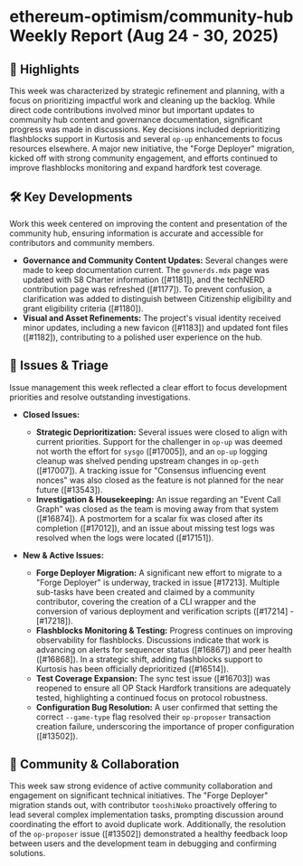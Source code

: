 # ethereum-optimism/community-hub Weekly Report (Aug 24 - 30, 2025)

## 🚀 Highlights
This week was characterized by strategic refinement and planning, with a focus on prioritizing impactful work and cleaning up the backlog. While direct code contributions involved minor but important updates to community hub content and governance documentation, significant progress was made in discussions. Key decisions included deprioritizing flashblocks support in Kurtosis and several `op-up` enhancements to focus resources elsewhere. A major new initiative, the "Forge Deployer" migration, kicked off with strong community engagement, and efforts continued to improve flashblocks monitoring and expand hardfork test coverage.

## 🛠️ Key Developments
Work this week centered on improving the content and presentation of the community hub, ensuring information is accurate and accessible for contributors and community members.

- **Governance and Community Content Updates:** Several changes were made to keep documentation current. The `govnerds.mdx` page was updated with S8 Charter information ([#1181]), and the techNERD contribution page was refreshed ([#1177]). To prevent confusion, a clarification was added to distinguish between Citizenship eligibility and grant eligibility criteria ([#1180]).
- **Visual and Asset Refinements:** The project's visual identity received minor updates, including a new favicon ([#1183]) and updated font files ([#1182]), contributing to a polished user experience on the hub.

## 🐛 Issues & Triage
Issue management this week reflected a clear effort to focus development priorities and resolve outstanding investigations.

- **Closed Issues:**
    - **Strategic Deprioritization:** Several issues were closed to align with current priorities. Support for the challenger in `op-up` was deemed not worth the effort for `sysgo` ([#17005]), and an `op-up` logging cleanup was shelved pending upstream changes in `op-geth` ([#17007]). A tracking issue for "Consensus influencing event nonces" was also closed as the feature is not planned for the near future ([#13543]).
    - **Investigation & Housekeeping:** An issue regarding an "Event Call Graph" was closed as the team is moving away from that system ([#16874]). A postmortem for a scalar fix was closed after its completion ([#17012]), and an issue about missing test logs was resolved when the logs were located ([#17151]).

- **New & Active Issues:**
    - **Forge Deployer Migration:** A significant new effort to migrate to a "Forge Deployer" is underway, tracked in issue [#17213]. Multiple sub-tasks have been created and claimed by a community contributor, covering the creation of a CLI wrapper and the conversion of various deployment and verification scripts ([#17214] - [#17218]).
    - **Flashblocks Monitoring & Testing:** Progress continues on improving observability for flashblocks. Discussions indicate that work is advancing on alerts for sequencer status ([#16867]) and peer health ([#16868]). In a strategic shift, adding flashblocks support to Kurtosis has been officially deprioritized ([#16514]).
    - **Test Coverage Expansion:** The sync test issue ([#16703]) was reopened to ensure all OP Stack Hardfork transitions are adequately tested, highlighting a continued focus on protocol robustness.
    - **Configuration Bug Resolution:** A user confirmed that setting the correct `--game-type` flag resolved their `op-proposer` transaction creation failure, underscoring the importance of proper configuration ([#13502]).

## 💬 Community & Collaboration
This week saw strong evidence of active community collaboration and engagement on significant technical initiatives. The "Forge Deployer" migration stands out, with contributor `tooshiNoko` proactively offering to lead several complex implementation tasks, prompting discussion around coordinating the effort to avoid duplicate work. Additionally, the resolution of the `op-proposer` issue ([#13502]) demonstrated a healthy feedback loop between users and the development team in debugging and confirming solutions.